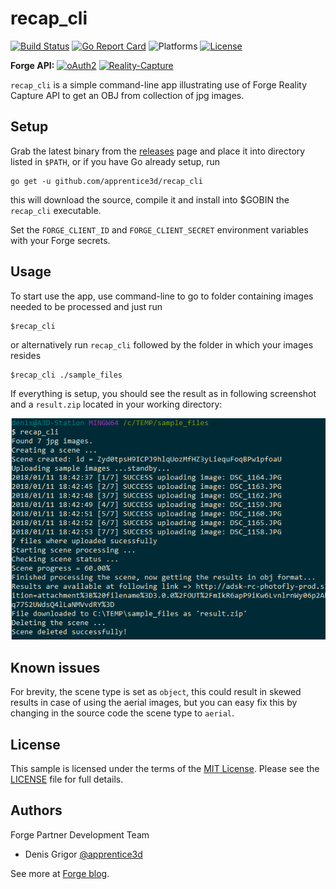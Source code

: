 # recap_cli
[![Build Status](https://travis-ci.org/apprentice3d/recap_cli.svg?branch=master)](https://travis-ci.org/apprentice3d/recap_cli)
[![Go Report Card](https://goreportcard.com/badge/github.com/apprentice3d/recap_cli)](https://goreportcard.com/report/github.com/apprentice3d/recap_cli)
![Platforms](https://img.shields.io/badge/platform-windows%20%7C%20osx%20%7C%20linux-lightgray.svg)
[![License](http://img.shields.io/:license-mit-blue.svg)](http://opensource.org/licenses/MIT)

**Forge API:** [![oAuth2](https://img.shields.io/badge/oAuth2-v1-green.svg)](http://developer-autodesk.github.io/)
[![Reality-Capture](https://img.shields.io/badge/Reality%20Capture-v1-green.svg)](http://developer-autodesk.github.io/)



`recap_cli` is a simple command-line app illustrating use of Forge Reality
Capture API to get an OBJ from collection of jpg images.


## Setup

Grab the latest binary from the [releases](https://github.com/apprentice3d/recap_cli/releases) page and place it into directory listed in ```$PATH```,
or if you have Go already setup, run

    go get -u github.com/apprentice3d/recap_cli

this will download the source, compile it and install into $GOBIN the
`recap_cli` executable.

Set the ```FORGE_CLIENT_ID``` and ```FORGE_CLIENT_SECRET``` environment
variables with your Forge secrets.

## Usage

To start use the app, use command-line to go to folder containing images
needed to be processed and just run

    $recap_cli

or alternatively run `recap_cli` followed by the folder in which your
images resides

    $recap_cli ./sample_files

If everything is setup, you should see the result as in following
screenshot and a `result.zip` located in your working directory:

![](./docs/resources/screen_01.png)



## Known issues

For brevity, the scene type is set as `object`, this could result in
skewed results in case of using the aerial images, but you can easy
fix this by changing in the source code the scene type to `aerial`.

## License

This sample is licensed under the terms of the [MIT License](http://opensource.org/licenses/MIT). Please see the [LICENSE](LICENSE) file for full details.


## Authors

Forge Partner Development Team

- Denis Grigor [@apprentice3d](https://twitter.com/apprentice3d)

See more at [Forge blog](https://forge.autodesk.com/blog).